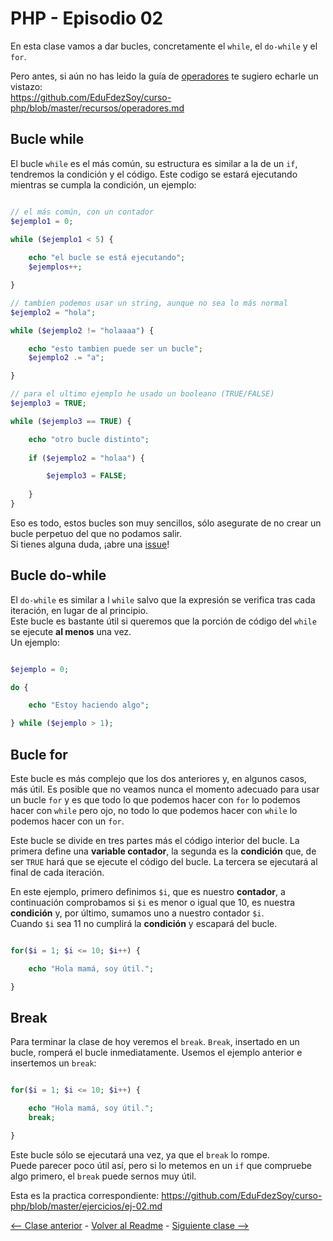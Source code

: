 # PHP - Episodio 02
En esta clase vamos a dar bucles, concretamente el `while`, el `do-while` y el `for`.  

Pero antes, si aún no has leido la guía de [operadores](https://github.com/EduFdezSoy/curso-php/blob/master/recursos/operadores.md) te sugiero echarle un vistazo:  
<https://github.com/EduFdezSoy/curso-php/blob/master/recursos/operadores.md>  

## Bucle while
El bucle `while` es el más común, su estructura es similar a la de un `if`, tendremos la condición y el código. Este codigo se estará ejecutando mientras se cumpla la condición, un ejemplo:

```php

// el más común, con un contador
$ejemplo1 = 0;

while ($ejemplo1 < 5) {
    
    echo "el bucle se está ejecutando";
    $ejemplos++;

}

// tambien podemos usar un string, aunque no sea lo más normal
$ejemplo2 = "hola";

while ($ejemplo2 != "holaaaa") {

    echo "esto tambien puede ser un bucle";
    $ejemplo2 .= "a";

}

// para el ultimo ejemplo he usado un booleano (TRUE/FALSE)
$ejemplo3 = TRUE;

while ($ejemplo3 == TRUE) {

    echo "otro bucle distinto";
    
    if ($ejemplo2 = "holaa") {

        $ejemplo3 = FALSE;
    
    }
}

```

Eso es todo, estos bucles son muy sencillos, sólo asegurate de no crear un bucle perpetuo del que no podamos salir.  
Si tienes alguna duda, ¡abre una [issue](https://github.com/EduFdezSoy/curso-php/issues)!  

## Bucle do-while
El `do-while` es similar a l `while` salvo que la expresión se verifica tras cada iteración, en lugar de al principio.  
Este bucle es bastante útil si queremos que la porción de código del `while` se ejecute **al menos** una vez.  
Un ejemplo:

```php

$ejemplo = 0;

do {

    echo "Estoy haciendo algo";

} while ($ejemplo > 1);

```

## Bucle for
Este bucle es más complejo que los dos anteriores y, en algunos casos, más útil. Es posible que no veamos nunca el momento adecuado para usar un bucle `for` y es que todo lo que podemos hacer con `for` lo podemos hacer con `while` pero ojo, no todo lo que podemos hacer con `while` lo podemos hacer con un `for`.  

Este bucle se divide en tres partes más el código interior del bucle. La primera define una **variable contador**, la segunda es la **condición** que, de ser `TRUE` hará que se ejecute el código del bucle. La tercera se ejecutará al final de cada iteración.  

En este ejemplo, primero definimos `$i`, que es nuestro **contador**, a continuación comprobamos si `$i` es menor o igual que 10, es nuestra **condición** y, por último, sumamos uno a nuestro contador `$i`.  
Cuando `$i` sea 11 no cumplirá la **condición** y escapará del bucle.

```php

for($i = 1; $i <= 10; $i++) {

    echo "Hola mamá, soy útil.";

}

```

## Break
Para terminar la clase de hoy veremos el `break`. `Break`, insertado en un bucle, romperá el bucle inmediatamente. 
Usemos el ejemplo anterior e insertemos un `break`:

```php

for($i = 1; $i <= 10; $i++) {

    echo "Hola mamá, soy útil.";
    break;

}

```

Este bucle sólo se ejecutará una vez, ya que el `break` lo rompe.  
Puede parecer poco útil así, pero si lo metemos en un `if` que compruebe algo primero, el `break` puede sernos muy útil.  

Esta es la practica correspondiente:
<https://github.com/EduFdezSoy/curso-php/blob/master/ejercicios/ej-02.md>  

[<-- Clase anterior](https://github.com/EduFdezSoy/curso-php/blob/master/php-02.md) - [Volver al Readme](https://github.com/EduFdezSoy/curso-php/blob/master/README.md#curso-php) - [Siguiente clase -->](https://github.com/EduFdezSoy/curso-php/blob/master/php-03.md)